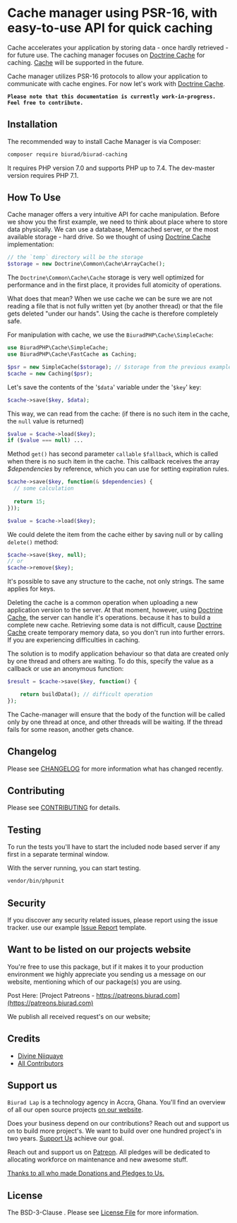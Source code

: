 # Cache manager using PSR-16, with easy-to-use API for quick caching

Cache accelerates your application by storing data - once hardly retrieved - for future use. The caching manager focuses on [Doctrine Cache](https://github.com/doctrine/cache) for caching. [Cache](https://github.com/cache/cache) will be supported in the future.

Cache manager utilizes PSR-16 protocols to allow your application to communicate with cache engines. For now let's work with [Doctrine Cache](https://github.com/doctrine/cache).

**`Please note that this documentation is currently work-in-progress. Feel free to contribute.`**

## Installation

The recommended way to install Cache Manager is via Composer:

```bash
composer require biurad/biurad-caching
```

It requires PHP version 7.0 and supports PHP up to 7.4. The dev-master version requires PHP 7.1.

## How To Use

Cache manager offers a very intuitive API for cache manipulation. Before we show you the first example, we need to think about place where
to store data physically. We can use a database, Memcached server, or the most available storage - hard drive. So we thought of using [Doctrine Cache](https://github.com/doctrine/cache) implementation:

```php
// the `temp` directory will be the storage
$storage = new Doctrine\Common\Cache\ArrayCache();
```

The `Doctrine\Common\Cache\Cache` storage is very well optimized for performance and in the first place,
it provides full atomicity of operations.

What does that mean? When we use cache we can be sure we are not reading a file that is not fully
written yet (by another thread) or that the file gets deleted "under our hands". Using the cache is therefore completely safe.

For manipulation with cache, we use the `BiuradPHP\Cache\SimpleCache`:

```php
use BiuradPHP\Cache\SimpleCache;
use BiuradPHP\Cache\FastCache as Caching;

$psr = new SimpleCache($storage); // $storage from the previous example
$cache = new Caching($psr);
```

Let's save the contents of the '`$data`' variable under the '`$key`' key:

```php
$cache->save($key, $data);
```

This way, we can read from the cache: (if there is no such item in the cache, the `null` value is returned)

```php
$value = $cache->load($key);
if ($value === null) ...
```

Method `get()` has second parameter `callable` `$fallback`, which is called when there is no such item in the cache. This callback receives the array *$dependencies* by reference, which you can use for setting expiration rules.

```php
$cache->save($key, function(& $dependencies) {
  // some calculation
  
  return 15;
}));

$value = $cache->load($key);
```

We could delete the item from the cache either by saving null or by calling `delete()` method:

```php
$cache->save($key, null);
// or
$cache->remove($key);
```

It's possible to save any structure to the cache, not only strings. The same applies for keys.

Deleting the cache is a common operation when uploading a new application version to the server. At that moment, however, using [Doctrine Cache](https://github.com/doctrine/cache), the server can handle it's operations.
because it has to build a complete new cache. Retrieving some data is not difficult, cause [Doctrine Cache](https://github.com/doctrine/cache) create temporary memory data, so you don't run into further errors. If you are experiencing difficulties in caching.

The solution is to modify application behaviour so that data are created only by one thread and others are waiting. To do this, specify the value as a callback
or use an anonymous function:

```php
$result = $cache->save($key, function() {

	return buildData(); // difficult operation
});
```

The Cache-manager will ensure that the body of the function will be called only by one thread at once, and other threads will be waiting.
If the thread fails for some reason, another gets chance.

## Changelog

Please see [CHANGELOG](CHANGELOG.md) for more information what has changed recently.

## Contributing

Please see [CONTRIBUTING](CONTRIBUTING.md) for details.

## Testing

To run the tests you'll have to start the included node based server if any first in a separate terminal window.

With the server running, you can start testing.

```bash
vendor/bin/phpunit
```

## Security

If you discover any security related issues, please report using the issue tracker.
use our example [Issue Report](.github/ISSUE_TEMPLATE/Bug_report.md) template.

## Want to be listed on our projects website

You're free to use this package, but if it makes it to your production environment we highly appreciate you sending us a message on our website, mentioning which of our package(s) you are using.

Post Here: [Project Patreons - https://patreons.biurad.com](https://patreons.biurad.com)

We publish all received request's on our website;

## Credits

- [Divine Niiquaye](https://github.com/divineniiquaye)
- [All Contributors](https://biurad.com/projects/biurad-caching/contributers)

## Support us

`Biurad Lap` is a technology agency in Accra, Ghana. You'll find an overview of all our open source projects [on our website](https://biurad.com/opensource).

Does your business depend on our contributions? Reach out and support us on to build more project's. We want to build over one hundred project's in two years. [Support Us](https://biurad.com/donate) achieve our goal.

Reach out and support us on [Patreon](https://www.patreon.com/biurad). All pledges will be dedicated to allocating workforce on maintenance and new awesome stuff.

[Thanks to all who made Donations and Pledges to Us.](.github/ISSUE_TEMPLATE/Support_us.md)

## License

The BSD-3-Clause . Please see [License File](LICENSE.md) for more information.
